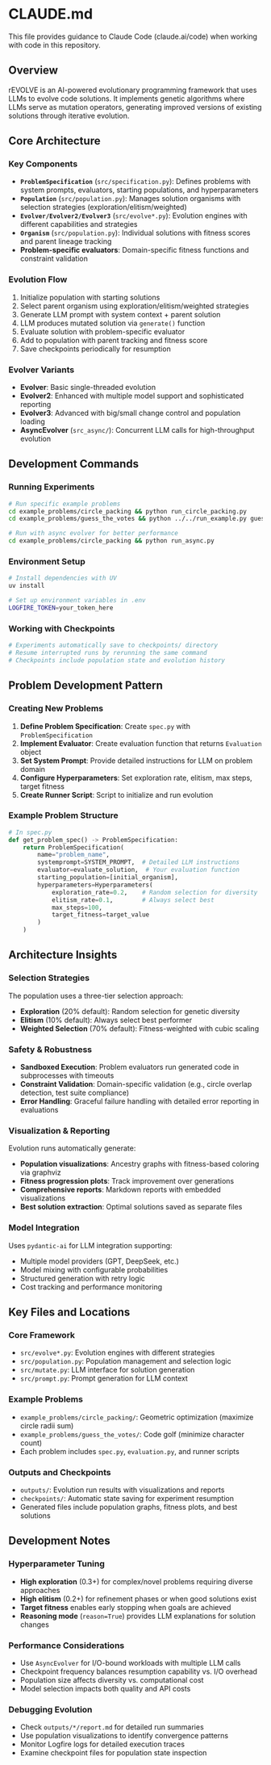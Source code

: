 # CLAUDE.md

This file provides guidance to Claude Code (claude.ai/code) when working with code in this repository.

## Overview

rEVOLVE is an AI-powered evolutionary programming framework that uses LLMs to evolve code solutions. It implements genetic algorithms where LLMs serve as mutation operators, generating improved versions of existing solutions through iterative evolution.

## Core Architecture

### Key Components
- **`ProblemSpecification`** (`src/specification.py`): Defines problems with system prompts, evaluators, starting populations, and hyperparameters
- **`Population`** (`src/population.py`): Manages solution organisms with selection strategies (exploration/elitism/weighted)  
- **`Evolver/Evolver2/Evolver3`** (`src/evolve*.py`): Evolution engines with different capabilities and strategies
- **`Organism`** (`src/population.py`): Individual solutions with fitness scores and parent lineage tracking
- **Problem-specific evaluators**: Domain-specific fitness functions and constraint validation

### Evolution Flow
1. Initialize population with starting solutions
2. Select parent organism using exploration/elitism/weighted strategies  
3. Generate LLM prompt with system context + parent solution
4. LLM produces mutated solution via `generate()` function
5. Evaluate solution with problem-specific evaluator
6. Add to population with parent tracking and fitness score
7. Save checkpoints periodically for resumption

### Evolver Variants
- **Evolver**: Basic single-threaded evolution
- **Evolver2**: Enhanced with multiple model support and sophisticated reporting
- **Evolver3**: Advanced with big/small change control and population loading
- **AsyncEvolver** (`src_async/`): Concurrent LLM calls for high-throughput evolution

## Development Commands

### Running Experiments
```bash
# Run specific example problems
cd example_problems/circle_packing && python run_circle_packing.py
cd example_problems/guess_the_votes && python ../../run_example.py guess_the_votes

# Run with async evolver for better performance
cd example_problems/circle_packing && python run_async.py
```

### Environment Setup
```bash
# Install dependencies with UV
uv install

# Set up environment variables in .env
LOGFIRE_TOKEN=your_token_here
```

### Working with Checkpoints
```bash
# Experiments automatically save to checkpoints/ directory
# Resume interrupted runs by rerunning the same command
# Checkpoints include population state and evolution history
```

## Problem Development Pattern

### Creating New Problems
1. **Define Problem Specification**: Create `spec.py` with `ProblemSpecification`
2. **Implement Evaluator**: Create evaluation function that returns `Evaluation` object
3. **Set System Prompt**: Provide detailed instructions for LLM on problem domain
4. **Configure Hyperparameters**: Set exploration rate, elitism, max steps, target fitness
5. **Create Runner Script**: Script to initialize and run evolution

### Example Problem Structure
```python
# In spec.py
def get_problem_spec() -> ProblemSpecification:
    return ProblemSpecification(
        name="problem_name",
        systemprompt=SYSTEM_PROMPT,  # Detailed LLM instructions
        evaluator=evaluate_solution,  # Your evaluation function
        starting_population=[initial_organism],
        hyperparameters=Hyperparameters(
            exploration_rate=0.2,    # Random selection for diversity
            elitism_rate=0.1,        # Always select best
            max_steps=100,
            target_fitness=target_value
        )
    )
```

## Architecture Insights

### Selection Strategies
The population uses a three-tier selection approach:
- **Exploration** (20% default): Random selection for genetic diversity
- **Elitism** (10% default): Always select best performer
- **Weighted Selection** (70% default): Fitness-weighted with cubic scaling

### Safety & Robustness
- **Sandboxed Execution**: Problem evaluators run generated code in subprocesses with timeouts
- **Constraint Validation**: Domain-specific validation (e.g., circle overlap detection, test suite compliance)
- **Error Handling**: Graceful failure handling with detailed error reporting in evaluations

### Visualization & Reporting
Evolution runs automatically generate:
- **Population visualizations**: Ancestry graphs with fitness-based coloring via graphviz
- **Fitness progression plots**: Track improvement over generations  
- **Comprehensive reports**: Markdown reports with embedded visualizations
- **Best solution extraction**: Optimal solutions saved as separate files

### Model Integration
Uses `pydantic-ai` for LLM integration supporting:
- Multiple model providers (GPT, DeepSeek, etc.)
- Model mixing with configurable probabilities  
- Structured generation with retry logic
- Cost tracking and performance monitoring

## Key Files and Locations

### Core Framework
- `src/evolve*.py`: Evolution engines with different strategies
- `src/population.py`: Population management and selection logic
- `src/mutate.py`: LLM interface for solution generation
- `src/prompt.py`: Prompt generation for LLM context

### Example Problems  
- `example_problems/circle_packing/`: Geometric optimization (maximize circle radii sum)
- `example_problems/guess_the_votes/`: Code golf (minimize character count)
- Each problem includes `spec.py`, `evaluation.py`, and runner scripts

### Outputs and Checkpoints
- `outputs/`: Evolution run results with visualizations and reports
- `checkpoints/`: Automatic state saving for experiment resumption
- Generated files include population graphs, fitness plots, and best solutions

## Development Notes

### Hyperparameter Tuning
- **High exploration** (0.3+) for complex/novel problems requiring diverse approaches
- **High elitism** (0.2+) for refinement phases or when good solutions exist
- **Target fitness** enables early stopping when goals are achieved
- **Reasoning mode** (`reason=True`) provides LLM explanations for solution changes

### Performance Considerations
- Use `AsyncEvolver` for I/O-bound workloads with multiple LLM calls
- Checkpoint frequency balances resumption capability vs. I/O overhead  
- Population size affects diversity vs. computational cost
- Model selection impacts both quality and API costs

### Debugging Evolution
- Check `outputs/*/report.md` for detailed run summaries
- Use population visualizations to identify convergence patterns
- Monitor Logfire logs for detailed execution traces
- Examine checkpoint files for population state inspection